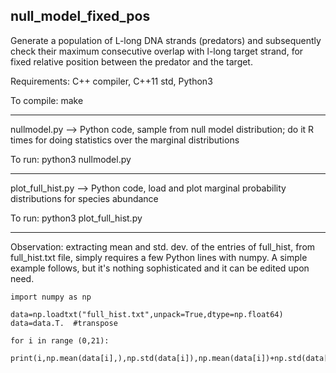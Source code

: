 ## null_model_fixed_pos
Generate a population of L-long DNA strands (predators) and subsequently check their maximum consecutive overlap with l-long target strand, for fixed relative position between the predator and the target.

Requirements: C++ compiler, C++11 std, Python3

To compile: make

----------------------
nullmodel.py --> Python code, sample from null model distribution; do it R times for doing statistics over the marginal distributions 

To run: python3 nullmodel.py

----------------------

plot_full_hist.py --> Python code, load and plot marginal probability distributions for species abundance

To run: python3 plot_full_hist.py


----------------------

Observation: extracting mean and std. dev. of the entries of full_hist, from full_hist.txt file, simply requires a few Python lines with numpy. A simple example follows, but it's nothing sophisticated and it can be edited upon need.

```
import numpy as np

data=np.loadtxt("full_hist.txt",unpack=True,dtype=np.float64)
data=data.T.  #transpose

for i in range (0,21):
        print(i,np.mean(data[i],),np.std(data[i]),np.mean(data[i])+np.std(data[i]))
```
